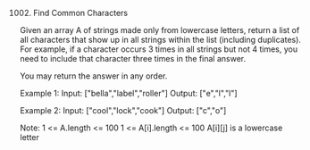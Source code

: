 1002. Find Common Characters

Given an array A of strings made only from lowercase letters, return a list of all characters that show up in all strings within the list (including duplicates).  For example, if a character occurs 3 times in all strings but not 4 times, you need to include that character three times in the final answer.

You may return the answer in any order.

Example 1:
Input: ["bella","label","roller"]
Output: ["e","l","l"]

Example 2:
Input: ["cool","lock","cook"]
Output: ["c","o"]
 

Note:
1 <= A.length <= 100
1 <= A[i].length <= 100
A[i][j] is a lowercase letter